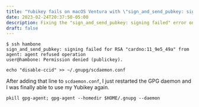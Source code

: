 ```yaml
---
title: "Yubikey fails on macOS Ventura with \"sign_and_send_pubkey: signing failed\""
date: 2023-02-24T20:37:50-05:00
description: Fixing the "sign_and_send_pubkey: signing failed" error on macOS with a Yubikey
draft: false
---
```


```
$ ssh hambone
sign_and_send_pubkey: signing failed for RSA "cardno:11_9e5_49a" from agent: agent refused operation
user@hambone: Permission denied (publickey).
```

```
echo "disable-ccid" >> ~/.gnupg/scdaemon.conf
```

After adding that line to `scdaemon.conf`, I just restarted the GPG daemon and I was finally able to use my Yubikey again.

```
pkill gpg-agent; gpg-agent --homedir $HOME/.gnupg --daemon
```